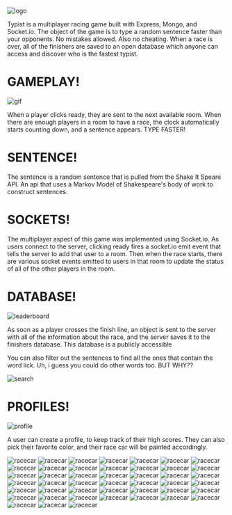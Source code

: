 ![logo](./md_images/logo.png)

Typist is a multiplayer racing game built with Express, Mongo, and Socket.io.  The object of the game is to type a random sentence faster than your opponents.  No mistakes allowed.  Also no cheating.  When a race is over, all of the finishers are saved to an open database which anyone can access and discover who is the fastest typist.

# GAMEPLAY!

![gif](./md_images/gameplay.gif)

When a player clicks ready, they are sent to the next available room.  When there are enough players in a room to have a race, the clock automatically starts counting down, and a sentence appears.  TYPE FASTER!


# SENTENCE!

The sentence is a random sentence that is pulled from the Shake It Speare API.  An api that uses a Markov Model of Shakespeare's body of work to construct sentences.

# SOCKETS!

The multiplayer aspect of this game was implemented using Socket.io.  As users connect to the server, clicking ready fires a socket.io emit event that tells the server to add that user to a room.  Then when the race starts, there are various socket events emitted to users in that room to update the status of all of the other players in the room.

#  DATABASE!

![leaderboard](./md_images/leaderboard.png)

As soon as a player crosses the finish line, an object is sent to the server with all of the information about the race, and the server saves it to the finishers database.  This database is a publicly accessible

You can also filter out the sentences to find all the ones that contain the word lick.  Uh, i guess you could do other words too.  BUT WHY??

![search](./md_images/search.png)

#  PROFILES!

![profile](./md_images/profile.png)


A user can create a profile, to keep track of their high scores.  They can also pick their favorite color, and their race car will be painted accordingly.

![racecar](./md_images/racecar.png)
![racecar](./md_images/racecar.png)
![racecar](./md_images/racecar.png)
![racecar](./md_images/racecar.png)
![racecar](./md_images/racecar.png)
![racecar](./md_images/racecar.png)
![racecar](./md_images/racecar.png)
![racecar](./md_images/racecar.png)
![racecar](./md_images/racecar.png)
![racecar](./md_images/racecar.png)
![racecar](./md_images/racecar.png)
![racecar](./md_images/racecar.png)
![racecar](./md_images/racecar.png)
![racecar](./md_images/racecar.png)
![racecar](./md_images/racecar.png)
![racecar](./md_images/racecar.png)
![racecar](./md_images/racecar.png)
![racecar](./md_images/racecar.png)
![racecar](./md_images/racecar.png)
![racecar](./md_images/racecar.png)
![racecar](./md_images/racecar.png)
![racecar](./md_images/racecar.png)
![racecar](./md_images/racecar.png)
![racecar](./md_images/racecar.png)
![racecar](./md_images/racecar.png)
![racecar](./md_images/racecar.png)
![racecar](./md_images/racecar.png)
![racecar](./md_images/racecar.png)
![racecar](./md_images/racecar.png)
![racecar](./md_images/racecar.png)
![racecar](./md_images/racecar.png)
![racecar](./md_images/racecar.png)
![racecar](./md_images/racecar.png)
![racecar](./md_images/racecar.png)
![racecar](./md_images/racecar.png)
![racecar](./md_images/racecar.png)
![racecar](./md_images/racecar.png)
![racecar](./md_images/racecar.png)
![racecar](./md_images/racecar.png)
![racecar](./md_images/racecar.png)
![racecar](./md_images/racecar.png)
![racecar](./md_images/racecar.png)
![racecar](./md_images/racecar.png)
![racecar](./md_images/racecar.png)
![racecar](./md_images/racecar.png)

